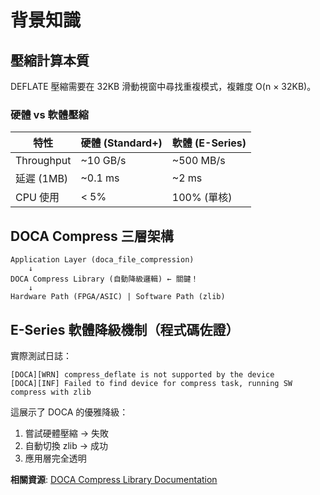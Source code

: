 # 背景知識

## 壓縮計算本質

DEFLATE 壓縮需要在 32KB 滑動視窗中尋找重複模式，複雜度 O(n × 32KB)。

### 硬體 vs 軟體壓縮

| 特性 | 硬體 (Standard+) | 軟體 (E-Series) |
|------|-----------------|----------------|
| Throughput | ~10 GB/s | ~500 MB/s |
| 延遲 (1MB) | ~0.1 ms | ~2 ms |
| CPU 使用 | < 5% | 100% (單核) |

## DOCA Compress 三層架構

```
Application Layer (doca_file_compression)
    ↓
DOCA Compress Library (自動降級邏輯) ← 關鍵！
    ↓
Hardware Path (FPGA/ASIC) | Software Path (zlib)
```

## E-Series 軟體降級機制（程式碼佐證）

實際測試日誌：
```
[DOCA][WRN] compress_deflate is not supported by the device
[DOCA][INF] Failed to find device for compress task, running SW compress with zlib
```

這展示了 DOCA 的優雅降級：
1. 嘗試硬體壓縮 → 失敗
2. 自動切換 zlib → 成功
3. 應用層完全透明

**相關資源**: [DOCA Compress Library Documentation](https://docs.nvidia.com/doca/sdk/doca-compress/index.html)
